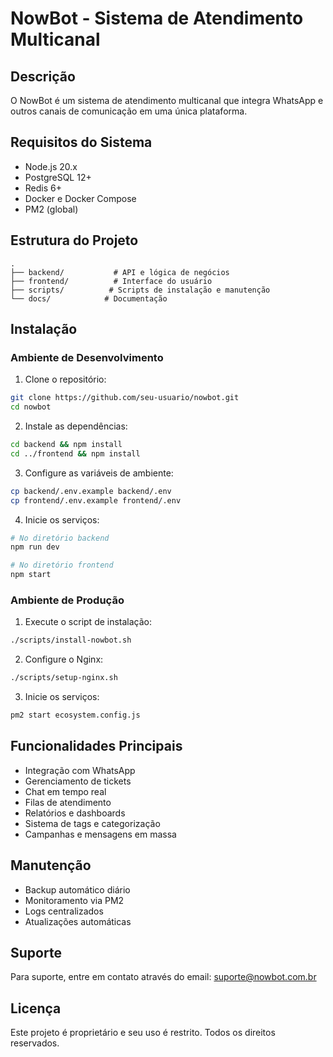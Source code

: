 # NowBot - Sistema de Atendimento Multicanal

## Descrição
O NowBot é um sistema de atendimento multicanal que integra WhatsApp e outros canais de comunicação em uma única plataforma.

## Requisitos do Sistema
- Node.js 20.x
- PostgreSQL 12+
- Redis 6+
- Docker e Docker Compose
- PM2 (global)

## Estrutura do Projeto
```
.
├── backend/           # API e lógica de negócios
├── frontend/          # Interface do usuário
├── scripts/          # Scripts de instalação e manutenção
└── docs/            # Documentação
```

## Instalação

### Ambiente de Desenvolvimento
1. Clone o repositório:
```bash
git clone https://github.com/seu-usuario/nowbot.git
cd nowbot
```

2. Instale as dependências:
```bash
cd backend && npm install
cd ../frontend && npm install
```

3. Configure as variáveis de ambiente:
```bash
cp backend/.env.example backend/.env
cp frontend/.env.example frontend/.env
```

4. Inicie os serviços:
```bash
# No diretório backend
npm run dev

# No diretório frontend
npm start
```

### Ambiente de Produção
1. Execute o script de instalação:
```bash
./scripts/install-nowbot.sh
```

2. Configure o Nginx:
```bash
./scripts/setup-nginx.sh
```

3. Inicie os serviços:
```bash
pm2 start ecosystem.config.js
```

## Funcionalidades Principais
- Integração com WhatsApp
- Gerenciamento de tickets
- Chat em tempo real
- Filas de atendimento
- Relatórios e dashboards
- Sistema de tags e categorização
- Campanhas e mensagens em massa

## Manutenção
- Backup automático diário
- Monitoramento via PM2
- Logs centralizados
- Atualizações automáticas

## Suporte
Para suporte, entre em contato através do email: suporte@nowbot.com.br

## Licença
Este projeto é proprietário e seu uso é restrito. Todos os direitos reservados. 